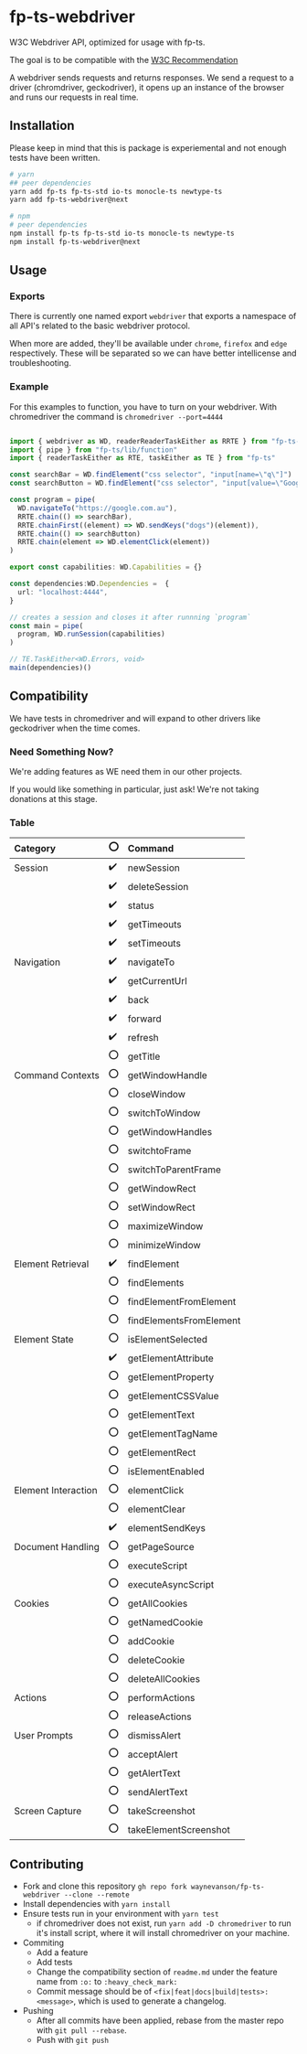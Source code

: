 # fp-ts-webdriver

W3C Webdriver API, optimized for usage with fp-ts.

The goal is to be compatible with the [W3C Recommendation](https://www.w3.org/TR/webdriver1)

A webdriver sends requests and returns responses.
We send a request to a driver (chromdriver, geckodriver), it opens up an instance of the browser and runs our requests in real time.

## Installation

Please keep in mind that this is package is experiemental and not enough tests have been written.

```sh
# yarn
## peer dependencies
yarn add fp-ts fp-ts-std io-ts monocle-ts newtype-ts
yarn add fp-ts-webdriver@next

# npm
# peer dependencies
npm install fp-ts fp-ts-std io-ts monocle-ts newtype-ts
npm install fp-ts-webdriver@next
```

## Usage

### Exports

There is currently one named export `webdriver` that exports a namespace of all API's related to the basic webdriver protocol.

When more are added, they'll be available under `chrome`, `firefox` and `edge` respectively.
These will be separated so we can have better intellicense and troubleshooting.

### Example

For this examples to function, you have to turn on your webdriver.
With chromedriver the command is `chromedriver --port=4444`

```ts

import { webdriver as WD, readerReaderTaskEither as RRTE } from "fp-ts-webdriver"
import { pipe } from "fp-ts/lib/function"
import { readerTaskEither as RTE, taskEither as TE } from "fp-ts"

const searchBar = WD.findElement("css selector", "input[name=\"q\"]")
const searchButton = WD.findElement("css selector", "input[value=\"Google Search\"]")

const program = pipe(
  WD.navigateTo("https://google.com.au"),
  RRTE.chain(() => searchBar),
  RRTE.chainFirst((element) => WD.sendKeys("dogs")(element)),
  RRTE.chain(() => searchButton)
  RRTE.chain(element => WD.elementClick(element))
)

export const capabilities: WD.Capabilities = {}

const dependencies:WD.Dependencies =  {
  url: "localhost:4444",
}

// creates a session and closes it after runnning `program`
const main = pipe(
  program, WD.runSession(capabilities)
)

// TE.TaskEither<WD.Errors, void>
main(dependencies)()
```

## Compatibility

We have tests in chromedriver and will expand to other drivers like geckodriver when the time comes.

### Need Something Now?

We're adding features as WE need them in our other projects.

If you would like something in particular, just ask!
We're not taking donations at this stage.

### Table

| Category            | :o:                | Command                 |
| :------------------ | ------------------ | :---------------------- |
| Session             | :heavy_check_mark: | newSession              |
|                     | :heavy_check_mark: | deleteSession           |
|                     | :heavy_check_mark: | status                  |
|                     | :heavy_check_mark: | getTimeouts             |
|                     | :heavy_check_mark: | setTimeouts             |
| Navigation          | :heavy_check_mark: | navigateTo              |
|                     | :heavy_check_mark: | getCurrentUrl           |
|                     | :heavy_check_mark: | back                    |
|                     | :heavy_check_mark: | forward                 |
|                     | :heavy_check_mark: | refresh                 |
|                     | :o:                | getTitle                |
| Command Contexts    | :o:                | getWindowHandle         |
|                     | :o:                | closeWindow             |
|                     | :o:                | switchToWindow          |
|                     | :o:                | getWindowHandles        |
|                     | :o:                | switchtoFrame           |
|                     | :o:                | switchToParentFrame     |
|                     | :o:                | getWindowRect           |
|                     | :o:                | setWindowRect           |
|                     | :o:                | maximizeWindow          |
|                     | :o:                | minimizeWindow          |
| Element Retrieval   | :heavy_check_mark: | findElement             |
|                     | :o:                | findElements            |
|                     | :o:                | findElementFromElement  |
|                     | :o:                | findElementsFromElement |
| Element State       | :o:                | isElementSelected       |
|                     | :heavy_check_mark: | getElementAttribute     |
|                     | :o:                | getElementProperty      |
|                     | :o:                | getElementCSSValue      |
|                     | :o:                | getElementText          |
|                     | :o:                | getElementTagName       |
|                     | :o:                | getElementRect          |
|                     | :o:                | isElementEnabled        |
| Element Interaction | :o:                | elementClick            |
|                     | :o:                | elementClear            |
|                     | :heavy_check_mark: | elementSendKeys         |
| Document Handling   | :o:                | getPageSource           |
|                     | :o:                | executeScript           |
|                     | :o:                | executeAsyncScript      |
| Cookies             | :o:                | getAllCookies           |
|                     | :o:                | getNamedCookie          |
|                     | :o:                | addCookie               |
|                     | :o:                | deleteCookie            |
|                     | :o:                | deleteAllCookies        |
| Actions             | :o:                | performActions          |
|                     | :o:                | releaseActions          |
| User Prompts        | :o:                | dismissAlert            |
|                     | :o:                | acceptAlert             |
|                     | :o:                | getAlertText            |
|                     | :o:                | sendAlertText           |
| Screen Capture      | :o:                | takeScreenshot          |
|                     | :o:                | takeElementScreenshot   |

## Contributing

- Fork and clone this repository `gh repo fork waynevanson/fp-ts-webdriver --clone --remote`
- Install dependencies with `yarn install`
- Ensure tests run in your environment with `yarn test`
  - if chromedriver does not exist, run `yarn add -D chromedriver` to run it's install script, where it will install chromedriver on your machine.
- Commiting
  - Add a feature
  - Add tests
  - Change the compatibility section of `readme.md` under the feature name from `:o:` to `:heavy_check_mark:`
  - Commit message should be of `<fix|feat|docs|build|tests>: <message>`, which is used to generate a changelog.
- Pushing
  - After all commits have been applied, rebase from the master repo with `git pull --rebase`.
  - Push with `git push`
